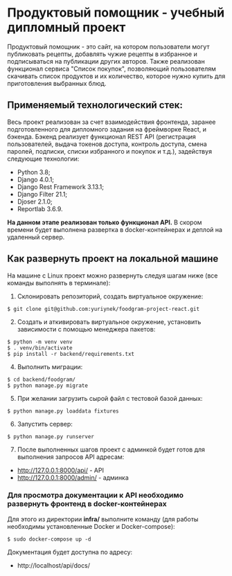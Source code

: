 # Продуктовый помощник - учебный дипломный проект
Продуктовый помощник - это сайт, на котором пользователи могут публиковать рецепты, добавлять чужие рецепты в избранное и подписываться на публикации других авторов.
Также реализован функционал сервиса "Список покупок", позволяющий пользователям скачивать список продуктов и их количество, которое нужно купить для приготовления выбранных блюд.

## Применяемый технологический стек:
Весь проект реализован за счет взаимодействия фронтенда, заранее подготовленного для дипломного задания на фреймворке React, и бэкенда.
Бэкенд реализует функционал REST API (регистрация пользователей, выдача токенов доступа, контроль доступа, смена паролей, подписки, списки избранного и покупок и т.д.), задействуя следующие технологии:
+ Python 3.8;
+ Django 4.0.1;
+ Django Rest Framework 3.13.1;
+ Django Filter 21.1;
+ Djoser 2.1.0;
+ Reportlab 3.6.9.

**На данном этапе реализован только функционал API.** 
В скором времени будет выполнена развертка в docker-контейнерах и деплой на удаленный сервер.

## Как развернуть проект на локальной машине
На машине с Linux проект можно развернуть следуя шагам ниже (все команды выполнять в терминале):
1. Склонировать репозиторий, создать виртуальное окружение:
```commandline
$ git clone git@github.com:yuriynek/foodgram-project-react.git
```
2. Создать и аткивировать виртуальное окружение, установить зависимости с помощью менеджера пакетов:
```commandline
$ python -m venv venv
$ . venv/bin/activate
$ pip install -r backend/requirements.txt
```
4. Выполнить миграции:
```commandline
$ cd backend/foodgram/
$ python manage.py migrate
```
5. При желании загрузить сырой файл с тестовой базой данных:
```commandline
$ python manage.py loaddata fixtures
```
6. Запустить сервер:
```commandline
$ python manage.py runserver
```
7. После выполненных шагов проект с админкой будет готов для выполнения запросов API адресам:
* http://127.0.0.1:8000/api/ - API
* http://127.0.0.1:8000/admin/ - админка
### Для просмотра документации к API необходимо развернуть фронтенд в docker-контейнерах
Для этого из директории **infra/** выполните команду (для работы необходимы установленные Docker и Docker-compose):
```commandline
$ sudo docker-compose up -d
```
Документация будет доступна по адресу:
* http://localhost/api/docs/